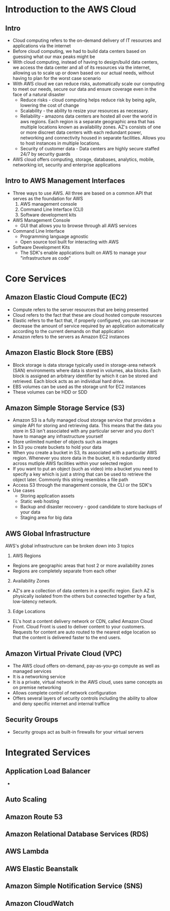 # Introduction to the AWS Cloud

## Intro
- Cloud computing refers to the on-demand delivery of IT resources and applications via the internet
- Before cloud computing, we had to build data centers based on guessing what our max peaks might be
- With cloud computing, instead of having to design/build data centers, we access the data center and all of its resources via the internet, allowing us to scale up or down based on our actual needs, without having to plan for the worst case scenario
- With AWS cloud we can reduce risks, automatically scale our computing to meet our needs, secure our data and ensure coverage even in the face of a natural disaster
  * Reduce risks - cloud computing helps reduce risk by being agile, lowering the cost of change
  * Scalability - the ability to resize your resources as necessary. 
  * Reliability - amazons data centers are hosted all over the world in aws regions. Each region is a separate geographic area that has multiple locations known as availability zones. AZ's consists of one or more discreet data centers with each redundant power, networking and connectivity housed in separate facilities. Allows you to host instances in multiple locations.
  * Security of customer data - Data centers are highly secure staffed 24/7 by security guards
- AWS cloud offers computing, storage, databases, analytics, mobile, networking iot, security and enterprise applications

## Intro to AWS Management Interfaces
- Three ways to use AWS. All three are based on a common API that serves as the foundation for AWS
  1. AWS management console
  2. Command Line Interface (CLI)
  3. Software development kits
- AWS Management Console
  * GUI that allows you to browse through all AWS services
- Command Line Interface
  * Programming language agnostic
  * Open source tool built for interacting with AWS
- Software Development Kits
  * The SDK's enable applications built on AWS to manage your "infrastructure as code"

# Core Services
## Amazon Elastic Cloud Compute (EC2)
- Compute refers to the server resources that are being presented
- Cloud refers to the fact that these are cloud hosted compute resources
- Elastic refers to the fact that, if properly configured, you can increase or decrease the amount of service required by an application automatically according to the current demands on that application
- Amazon refers to the servers as Amazon EC2 instances

## Amazon Elastic Block Store (EBS)
- Block storage is data storage typically used in storage-area network (SAN) environments where data is stored in volumes, aka blocks. Each block is assigned an arbitrary identifier by which it can be stored and retrieved. Each block acts as an individual hard drive.  
- EBS volumes can be used as the storage unit for EC2 instances
- These volumes can be HDD or SDD 

## Amazon Simple Storage Service (S3)
- Amazon S3 is a fully managed cloud storage service that provides a simple API for storing and retrieving data. This means that the data you store in S3 isn't associated with any particular server and you don't have to manage any infrastructure yourself
- Store unlimited number of objects such as images
- In S3 you create buckets to hold your data
- When you create a bucket in S3, its associated with a particular AWS region. Whenever you store data in the bucket, it is redundantly stored across mutliple AWS facilities within your selected region
- If you want to put an object (such as video) into a bucket you need to specify a key which is just a string that can be used to retrieve the object later. Commonly this string resembles a file path
- Access S3 through the management console, the CLI or the SDK's
- Use cases
  * Storing application assets
  * Static web hosting
  * Backup and disaster recovery - good candidate to store backups of your data
  * Staging area for big data

## AWS Global Infrastructure
AWS's global infrastructure can be broken down into 3 topics
1. AWS Regions
  * Regions are geographic areas that host 2 or more availability zones
  * Regions are completely separate from each other
2. Availability Zones
  * AZ's are a collection of data centers in a specific region. Each AZ is physically isolated from the others but connected together by a fast, low-latency network.
3. Edge Locations
  * EL's host a content delivery network or CDN, called Amazon Cloud Front. Cloud Front is used to deliver content to your customers. Requests for content are auto routed to the nearest edge location so that the content is delivered faster to the end users.

## Amazon Virtual Private Cloud (VPC)
- The AWS cloud offers on-demand, pay-as-you-go compute as well as managed services
- It is a networking service
- It is a private, virtual network in the AWS cloud, uses same concepts as on premise networking
- Allows complete control of network configuration
- Offers several layers of security controls including the ability to allow and deny specific internet and internal traffice 

## Security Groups
- Security groups act as built-in firewalls for your virtual servers

# Integrated Services
## Application Load Balancer
- 
## Auto Scaling
## Amazon Route 53
## Amazon Relational Database Services (RDS)
## AWS Lambda
## AWS Elastic Beanstalk
## Amazon Simple Notification Service (SNS)
## Amazon CloudWatch

